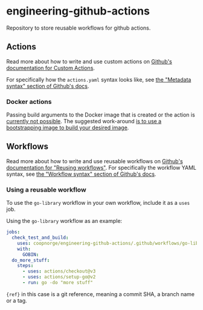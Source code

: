 # engineering-github-actions

Repository to store reusable workflows for github actions.

## Actions

Read more about how to write and use custom actions on
[Github's documentation for Custom Actions](https://docs.github.com/en/actions/creating-actions/about-custom-actions).

For specifically how the `actions.yaml` syntax looks like, see
[the "Metadata syntax" section of Github's docs](https://docs.github.com/en/actions/creating-actions/metadata-syntax-for-github-actions).

### Docker actions

Passing build arguments to the Docker image that is created or the action is
[currently not possible](https://github.community/t/feature-request-build-args-support-in-docker-container-actions/16846).
The suggested work-around
[is to use a bootstrapping image to build your desired image](https://github.community/t/feature-request-build-args-support-in-docker-container-actions/16846/6).

## Workflows

Read more about how to write and use reusable workflows on
[Github's documentation for "Reusing workflows"](https://docs.github.com/en/actions/using-workflows/reusing-workflows).
For specifically the workflow YAML syntax, see
[the "Workflow syntax" section of Github's docs](https://docs.github.com/en/actions/using-workflows/workflow-syntax-for-github-actions).

### Using a reusable workflow

To use the `go-library` workflow in your own workflow, include it as a `uses`
job.

Using the `go-library` workflow as an example:

```yaml
jobs:
  check_test_and_build:
    uses: coopnorge/engineering-github-actions/.github/workflows/go-library.yaml@{ref}
    with:
      GOBIN:
  do_more_stuff:
    steps:
      - uses: actions/checkout@v3
      - uses: actions/setup-go@v2
      - run: go -do "more stuff"
```

`{ref}` in this case is a git reference, meaning a commit SHA, a branch name or
a tag.
